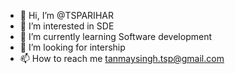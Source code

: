 - 👋 Hi, I’m @TSPARIHAR
- 👀 I’m interested in SDE
- 🌱 I’m currently learning Software development
- 💞️ I’m looking for intership
- 📫 How to reach me tanmaysingh.tsp@gmail.com

<!---
TSPARIHAR/TSPARIHAR is a ✨ special ✨ repository because its `README.md` (this file) appears on your GitHub profile.
You can click the Preview link to take a look at your changes.
--->
